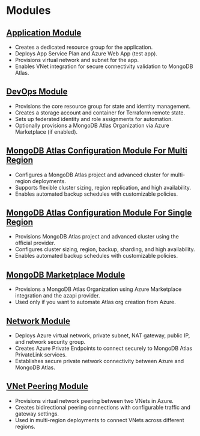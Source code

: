 # Modules

## [Application Module](../../modules/application/readme.md)

- Creates a dedicated resource group for the application.
- Deploys App Service Plan and Azure Web App (test app).
- Provisions virtual network and subnet for the app.
- Enables VNet integration for secure connectivity validation to MongoDB Atlas.

## [DevOps Module](../../modules/devops/readme.md)

- Provisions the core resource group for state and identity management.
- Creates a storage account and container for Terraform remote state.
- Sets up federated identity and role assignments for automation.
- Optionally provisions a MongoDB Atlas Organization via Azure Marketplace (if enabled).

## [MongoDB Atlas Configuration Module For Multi Region](../../modules/atlas_config_multi_region/readme.md)

- Configures a MongoDB Atlas project and advanced cluster for multi-region deployments.
- Supports flexible cluster sizing, region replication, and high availability.
- Enables automated backup schedules with customizable policies.

## [MongoDB Atlas Configuration Module For Single Region](../../modules/atlas_config_single_region/readme.md)

- Provisions MongoDB Atlas project and advanced cluster using the official provider.
- Configures cluster sizing, region, backup, sharding, and high availability.
- Enables automated backup schedules with customizable policies.

## [MongoDB Marketplace Module](../../modules/mongodb_marketplace/readme.md)

- Provisions a MongoDB Atlas Organization using Azure Marketplace integration and the azapi provider.
- Used only if you want to automate Atlas org creation from Azure.

## [Network Module](../../modules/network/readme.md)

- Deploys Azure virtual network, private subnet, NAT gateway, public IP, and network security group.
- Creates Azure Private Endpoints to connect securely to MongoDB Atlas PrivateLink services.
- Establishes secure private network connectivity between Azure and MongoDB Atlas.

## [VNet Peering Module](../../modules/vnet_peering/readme.md)

- Provisions virtual network peering between two VNets in Azure.
- Creates bidirectional peering connections with configurable traffic and gateway settings.
- Used in multi-region deployments to connect VNets across different regions.
